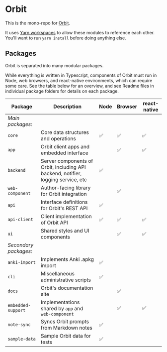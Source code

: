 # Orbit

This is the mono-repo for [Orbit](https://withorbit.com).

It uses [Yarn workspaces](https://classic.yarnpkg.com/en/docs/workspaces/) to allow these modules to reference each other. You'll want to run `yarn install` before doing anything else.

## Packages

Orbit is separated into many modular packages.

While everything is written in Typescript, components of Orbit must run in Node, web browsers, and react-native environments, which can require some care. See the table below for an overview, and see Readme files in individual package folders for details on each package.

| Package | Description | Node | Browser | react-native  |
| --- | --- | --- | --- | --- |
| _Main packages:_ |
| `core` | Core data structures and operations | ✅ | ✅ | ✅ |
| `app` | Orbit client apps and embedded interface | | ✅ | ✅
| `backend` | Server components of Orbit, including API backend, notifier, logging service, etc | ✅ | | |
| `web-component` | Author-facing library for Orbit integration | | ✅ | |
| `api` | Interface definitions for Orbit's REST API | ✅ | | |
| `api-client` | Client implementation of Orbit API | ✅ | ✅ | ✅ |
| `ui` | Shared styles and UI components | | ✅ | ✅ |
| _Secondary packages:_ |
| `anki-import` | Implements Anki .apkg import | ✅ | | |
| `cli` | Miscellaneous administrative scripts | ✅ | | |
| `docs` | Orbit's documentation site | | ✅ | |
| `embedded-support` | Implementations shared by `app` and `web-component` | | ✅ | ✅ |
| `note-sync` | Syncs Orbit prompts from Markdown notes | ✅ | | |
| `sample-data` | Sample Orbit data for tests | ✅ | | |
